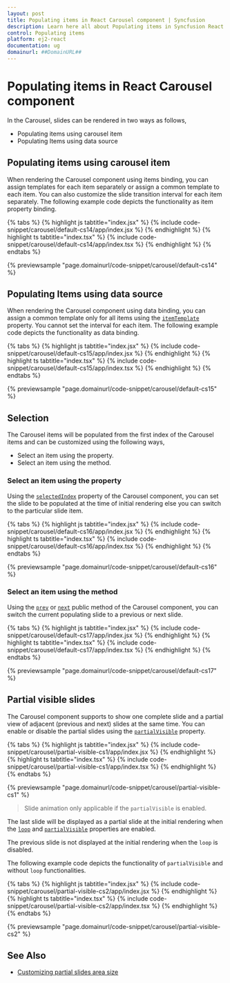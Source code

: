```yaml
---
layout: post
title: Populating items in React Carousel component | Syncfusion
description: Learn here all about Populating items in Syncfusion React Carousel component of Syncfusion Essential JS 2 and more.
control: Populating items 
platform: ej2-react
documentation: ug
domainurl: ##DomainURL##
---
```


# Populating items in React Carousel component

In the Carousel, slides can be rendered in two ways as follows,

* Populating items using carousel item
* Populating Items using data source

## Populating items using carousel item

When rendering the Carousel component using items binding, you can assign templates for each item separately or assign a common template to each item. You can also customize the slide transition interval for each item separately. The following example code depicts the functionality as item property binding.

{% tabs %}
{% highlight js tabtitle="index.jsx" %}
{% include code-snippet/carousel/default-cs14/app/index.jsx %}
{% endhighlight %}
{% highlight ts tabtitle="index.tsx" %}
{% include code-snippet/carousel/default-cs14/app/index.tsx %}
{% endhighlight %}
{% endtabs %}

 {% previewsample "page.domainurl/code-snippet/carousel/default-cs14" %}

## Populating Items using data source

When rendering the Carousel component using data binding, you can assign a common template only for all items using the [`itemTemplate`](https://ej2.syncfusion.com/react/documentation/api/carousel/#itemtemplate) property. You cannot set the interval for each item. The following example code depicts the functionality as data binding.

{% tabs %}
{% highlight js tabtitle="index.jsx" %}
{% include code-snippet/carousel/default-cs15/app/index.jsx %}
{% endhighlight %}
{% highlight ts tabtitle="index.tsx" %}
{% include code-snippet/carousel/default-cs15/app/index.tsx %}
{% endhighlight %}
{% endtabs %}

 {% previewsample "page.domainurl/code-snippet/carousel/default-cs15" %}

## Selection

The Carousel items will be populated from the first index of the Carousel items and can be customized using the following ways,

* Select an item using the property.
* Select an item using the method.

### Select an item using the property

Using the [`selectedIndex`](https://ej2.syncfusion.com/react/documentation/api/carousel/#selectedindex) property of the Carousel component, you can set the slide to be populated at the time of initial rendering else you can switch to the particular slide item.

{% tabs %}
{% highlight js tabtitle="index.jsx" %}
{% include code-snippet/carousel/default-cs16/app/index.jsx %}
{% endhighlight %}
{% highlight ts tabtitle="index.tsx" %}
{% include code-snippet/carousel/default-cs16/app/index.tsx %}
{% endhighlight %}
{% endtabs %}

 {% previewsample "page.domainurl/code-snippet/carousel/default-cs16" %}

### Select an item using the method

Using the [`prev`](https://ej2.syncfusion.com/react/documentation/api/carousel/#prev) or [`next`](https://ej2.syncfusion.com/react/documentation/api/carousel/#next) public method of the Carousel component, you can switch the current populating slide to a previous or next slide.

{% tabs %}
{% highlight js tabtitle="index.jsx" %}
{% include code-snippet/carousel/default-cs17/app/index.jsx %}
{% endhighlight %}
{% highlight ts tabtitle="index.tsx" %}
{% include code-snippet/carousel/default-cs17/app/index.tsx %}
{% endhighlight %}
{% endtabs %}

 {% previewsample "page.domainurl/code-snippet/carousel/default-cs17" %}

## Partial visible slides

The Carousel component supports to show one complete slide and a partial view of adjacent (previous and next) slides at the same time. You can enable or disable the partial slides using the [`partialVisible`](https://ej2.syncfusion.com/react/documentation/api/carousel/#partialVisible) property.

{% tabs %}
{% highlight js tabtitle="index.jsx" %}
{% include code-snippet/carousel/partial-visible-cs1/app/index.jsx %}
{% endhighlight %}
{% highlight ts tabtitle="index.tsx" %}
{% include code-snippet/carousel/partial-visible-cs1/app/index.tsx %}
{% endhighlight %}
{% endtabs %}

 {% previewsample "page.domainurl/code-snippet/carousel/partial-visible-cs1" %}

> Slide animation only applicable if the `partialVisible` is enabled.

The last slide will be displayed as a partial slide at the initial rendering when the [`loop`](https://ej2.syncfusion.com/react/documentation/api/carousel/#loop) and [`partialVisible`](https://ej2.syncfusion.com/react/documentation/api/carousel/#partialVisible) properties are enabled.

The previous slide is not displayed at the initial rendering when the `loop` is disabled.

The following example code depicts the functionality of `partialVisible` and without `loop` functionalities.

{% tabs %}
{% highlight js tabtitle="index.jsx" %}
{% include code-snippet/carousel/partial-visible-cs2/app/index.jsx %}
{% endhighlight %}
{% highlight ts tabtitle="index.tsx" %}
{% include code-snippet/carousel/partial-visible-cs2/app/index.tsx %}
{% endhighlight %}
{% endtabs %}

 {% previewsample "page.domainurl/code-snippet/carousel/partial-visible-cs2" %}

## See Also

* [Customizing partial slides area size](./styles-and-appearance/#customizing-partial-slides-size)
